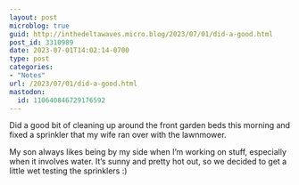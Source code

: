 ```yaml
---
layout: post
microblog: true
guid: http://inthedeltawaves.micro.blog/2023/07/01/did-a-good.html
post_id: 3310989
date: 2023-07-01T14:02:14-0700
type: post
categories:
- "Notes"
url: /2023/07/01/did-a-good.html
mastodon:
  id: 110640846729176592
---
```

Did a good bit of cleaning up around the front garden beds this morning and fixed a sprinkler that my wife ran over with the lawnmower. 

My son always likes being by my side when I’m working on stuff, especially when it involves water. It’s sunny and pretty hot out, so we decided to get a little wet testing the sprinklers :) 
